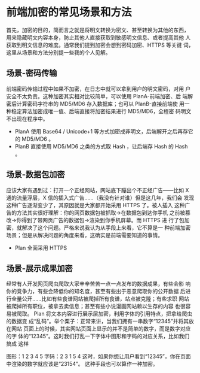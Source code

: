 # 前端加密的常见场景和方法

首先，加密的目的，简而言之就是将明文转换为密文、甚至转换为其他的东西， 用来隐藏明文内容本身，防止其他人直接获取到敏感明文信息、或者提高其他 人获取到明文信息的难度。通常我们提到加密会想到密码加密、HTTPS 等关键 词，这里从场景和方法分别提一些我的个人见解。

## 场景-密码传输

前端密码传输过程中如果不加密，在日志中就可以拿到用户的明文密码，对用 户安全不太负责。这种加密其实相对比较简单，可以使用 PlanA-前端加密、后 端解密后计算密码字符串的 MD5/MD6 存入数据库；也可以 PlanB-直接前端使 用一种稳定算法加密成唯一值、后端直接将加密结果进行 MD5/MD6，全程密 码明文不出现在程序中。

- PlanA 使用 Base64 / Unicode+1 等方式加密成非明文，后端解开之后再存它的 MD5/MD6 。
- PlanB 直接使用 MD5/MD6 之类的方式取 Hash ，让后端存 Hash 的 Hash 。

## 场景-数据包加密

应该大家有遇到过：打开一个正经网站，网站底下蹦出个不正经广告——比如 X 通的流量浮层，X 信的插入式广告……（我没有针对谁）但是这几年，我们会 发现这种广告逐渐变少了，其原因就是大家都开始采用 HTTPS 了。被人插入 这种广告的方法其实很好理解：你的网页数据包被抓取->在数据包到达你手机 之前被篡改->你得到了带网页广告的数据包->渲染到你手机屏幕。而 HTTPS 进 行了包加密，就解决了这个问题。严格来说我认为从手段上来看，它不算是一 种前端加密场景；但是从解决问题的角度来看，这确实是前端需要知道的事情。

- Plan 全面采用 HTTPS

## 场景-展示成果加密

经常有人开发网页爬虫爬取大家辛辛苦苦一点一点发布的数据成果，有些会影 响你的竞争力，有些会降低你的知名度，甚至有些出于恶意爬取你的公开数据 后进行全量公开……比如有些食谱网站被爬掉所有食谱，站点被克隆；有些求职 网站被爬掉所有职位，被拿去卖信息；甚至有些小说漫画网站赖以生存的内容 也很容易被爬取。 Plan 将文本内容进行展示层加密，利用字体的引用特点，把拿给爬虫的数据变 成“乱码”。举个栗子：正常来讲，当我们拥有一串数字“12345”并将其放在网站 页面上的时候，其实网站页面上显示的并不是简单的数字，而是数字对应的字 体的“12345”。这时我们打乱一下字体中图形和字码的对应关系，比如我们搞成 这样

图形：1 2 3 4 5 字码：2 3 1 5 4 这时，如果你想让用户看到“12345”，你在页面中渲染的数字就应该是“23154”。 这种手段也可以算作一种加密。
